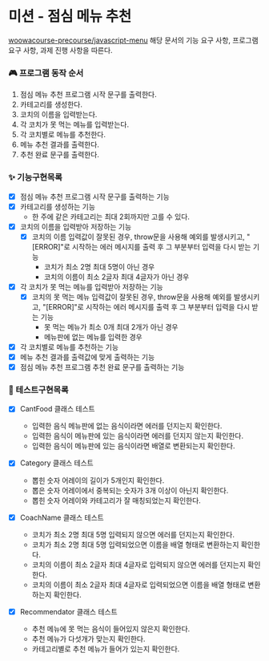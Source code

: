 # 미션 - 점심 메뉴 추천

[woowacourse-precourse/javascript-menu](https://github.com/useon/javascript-menu)
해당 문서의 기능 요구 사항, 프로그램 요구 사항, 과제 진행 사항을 따른다.

### 🎮 프로그램 동작 순서

1. 점심 메뉴 추천 프로그램 시작 문구를 출력한다.
2. 카테고리를 생성한다.
3. 코치의 이름을 입력받는다.
4. 각 코치가 못 먹는 메뉴를 입력받는다.
5. 각 코치별로 메뉴를 추천한다.
6. 메뉴 추천 결과를 출력한다.
7. 추천 완료 문구를 출력한다.

### ✨ 기능구현목록

- [x] 점심 메뉴 추천 프로그램 시작 문구를 출력하는 기능
- [x] 카테고리를 생성하는 기능
  - 한 주에 같은 카테고리는 최대 2회까지만 고를 수 있다.
- [x] 코치의 이름을 입력받아 저장하는 기능
  - [x] 코치의 이름 입력값이 잘못된 경우, throw문을 사용해 예외를 발생시키고, "[ERROR]"로 시작하는 에러 메시지를 출력 후 그 부분부터 입력을 다시 받는 기능
    - 코치가 최소 2명 최대 5명이 아닌 경우
    - 코치의 이름이 최소 2글자 최대 4글자가 아닌 경우
- [x] 각 코치가 못 먹는 메뉴를 입력받아 저장하는 기능
  - [x] 코치의 못 먹는 메뉴 입력값이 잘못된 경우, throw문을 사용해 예외를 발생시키고, "[ERROR]"로 시작하는 에러 메시지를 출력 후 그 부분부터 입력을 다시 받는 기능
    - 못 먹는 메뉴가 최소 0개 최대 2개가 아닌 경우
    - 메뉴판에 없는 메뉴를 입력한 경우
- [x] 각 코치별로 메뉴를 추천하는 기능
- [x] 메뉴 추천 결과를 출력값에 맞게 출력하는 기능
- [x] 점심 메뉴 추천 프로그램 추천 완료 문구를 출력하는 기능

### 🧪 테스트구현목록

- [x] CantFood 클래스 테스트

  - 입력한 음식 메뉴판에 없는 음식이라면 에러를 던지는지 확인한다.
  - 입력한 음식이 메뉴판에 있는 음식이라면 에러를 던지지 않는지 확인한다.
  - 입력한 음식이 메뉴판에 있는 음식이라면 배열로 변환되는지 확인한다.

- [x] Category 클래스 테스트

  - 뽑힌 숫자 어레이의 길이가 5개인지 확인한다.
  - 뽑은 숫자 어레이에서 중복되는 숫자가 3개 이상이 아닌지 확인한다.
  - 뽑힌 숫자 어레이와 카테고리가 잘 매칭되었는지 확인한다.

- [x] CoachName 클래스 테스트

  - 코치가 최소 2명 최대 5명 입력되지 않으면 에러를 던지는지 확인한다.
  - 코치가 최소 2명 최대 5명 입력되었으면 이름을 배열 형태로 변환하는지 확인한다.
  - 코치의 이름이 최소 2글자 최대 4글자로 입력되지 않으면 에러를 던지는지 확인한다.
  - 코치의 이름이 최소 2글자 최대 4글자로 입력되었으면 이름을 배열 형태로 변환하는지 확인한다.

- [x] Recommendator 클래스 테스트
  - 추천 메뉴에 못 먹는 음식이 들어있지 않은지 확인한다.
  - 추천 메뉴가 다섯개가 맞는지 확인한다.
  - 카테고리별로 추천 메뉴가 들어가 있는지 확인한다.
